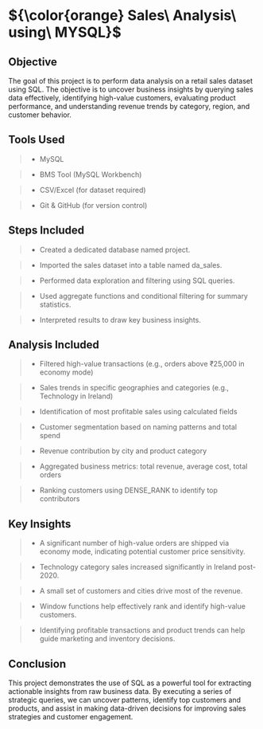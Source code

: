 # ${\color{orange} Sales\ Analysis\ using\ MYSQL}$

## Objective

The goal of this project is to perform data analysis on a retail sales dataset using SQL. The objective is to uncover business insights by querying sales data effectively, identifying high-value customers, evaluating product performance, and understanding revenue trends by category, region, and customer behavior.

## Tools Used

>- MySQL

>- BMS Tool (MySQL Workbench)

>- CSV/Excel (for dataset required)

>- Git & GitHub (for version control)

## Steps Included

>- Created a dedicated database named project.

>- Imported the sales dataset into a table named da_sales.

>- Performed data exploration and filtering using SQL queries.

>- Used aggregate functions and conditional filtering for summary statistics.

>- Interpreted results to draw key business insights.

## Analysis Included

>- Filtered high-value transactions (e.g., orders above ₹25,000 in economy mode)

>- Sales trends in specific geographies and categories (e.g., Technology in Ireland)

>- Identification of most profitable sales using calculated fields

>- Customer segmentation based on naming patterns and total spend

>- Revenue contribution by city and product category

>- Aggregated business metrics: total revenue, average cost, total orders

>- Ranking customers using DENSE_RANK to identify top contributors

## Key Insights

>- A significant number of high-value orders are shipped via economy mode, indicating potential customer price sensitivity.

>- Technology category sales increased significantly in Ireland post-2020.

>- A small set of customers and cities drive most of the revenue.

>- Window functions help effectively rank and identify high-value customers.

>- Identifying profitable transactions and product trends can help guide marketing and inventory decisions.

## Conclusion
This project demonstrates the use of SQL as a powerful tool for extracting actionable insights from raw business data. By executing a series of strategic queries, we can uncover patterns, identify top customers and products, and assist in making data-driven decisions for improving sales strategies and customer engagement.
